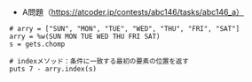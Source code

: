 - A問題（https://atcoder.jp/contests/abc146/tasks/abc146_a）

```
# arry = ["SUN", "MON", "TUE", "WED", "THU", "FRI", "SAT"]
arry = %w(SUN MON TUE WED THU FRI SAT)
s = gets.chomp

# indexメソッド：条件に一致する最初の要素の位置を返す
puts 7 - arry.index(s)
```
